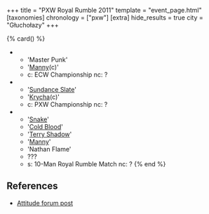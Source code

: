 +++
title = "PXW Royal Rumble 2011"
template = "event_page.html"
[taxonomies]
chronology = ["pxw"]
[extra]
hide_results = true
city = "Głuchołazy"
+++

{% card() %}
- - 'Master Punk'
  - '[Manny](@/w/manny.md)(c)'
  - c: ECW Championship
    nc: ?
- - '[Sundance Slate](@/w/slate.md)'
  - '[Krycha](@/w/krycha.md)(c)'
  - c: PXW Championship
    nc: ?
- - '[Snake](@/w/snake.md)'
  - '[Cold Blood](@/w/cold-blood.md)'
  - '[Terry Shadow](@/w/shadow.md)'
  - '[Manny](@/w/manny.md)'
  - 'Nathan Flame'
  - ???
  - s: 10-Man Royal Rumble Match
    nc: ?
{% end %}

## References

* [Attitude forum post](https://forum.wrestling.pl/topic/25865-pxw-royal-rumble-2011/)
